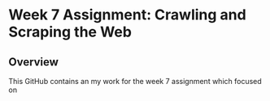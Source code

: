 # Week 7 Assignment: Crawling and Scraping the Web

## Overview  

This GitHub contains an my work for the week 7 assignment which focused on